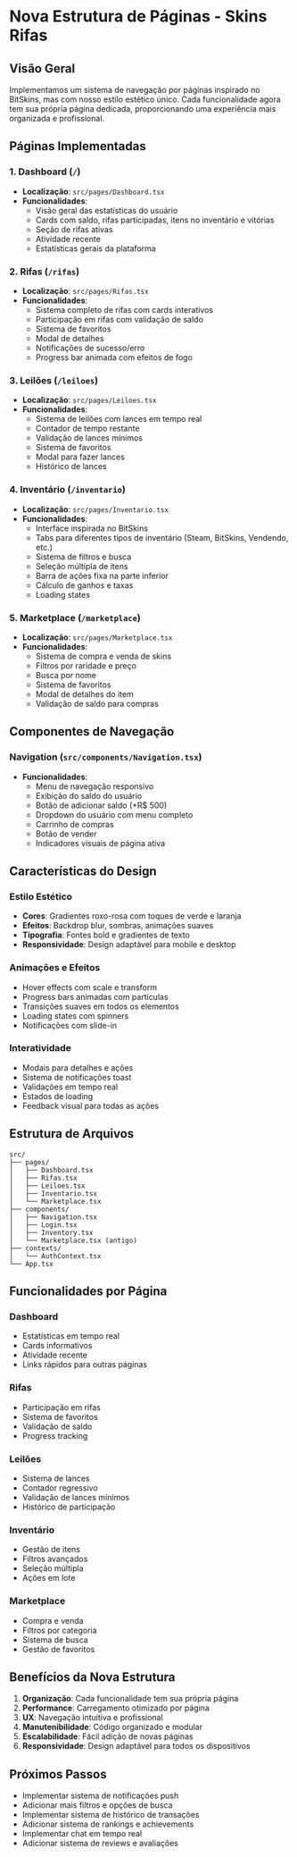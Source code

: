 # Nova Estrutura de Páginas - Skins Rifas

## Visão Geral

Implementamos um sistema de navegação por páginas inspirado no BitSkins, mas com nosso estilo estético único. Cada funcionalidade agora tem sua própria página dedicada, proporcionando uma experiência mais organizada e profissional.

## Páginas Implementadas

### 1. **Dashboard** (`/`)
- **Localização**: `src/pages/Dashboard.tsx`
- **Funcionalidades**:
  - Visão geral das estatísticas do usuário
  - Cards com saldo, rifas participadas, itens no inventário e vitórias
  - Seção de rifas ativas
  - Atividade recente
  - Estatísticas gerais da plataforma

### 2. **Rifas** (`/rifas`)
- **Localização**: `src/pages/Rifas.tsx`
- **Funcionalidades**:
  - Sistema completo de rifas com cards interativos
  - Participação em rifas com validação de saldo
  - Sistema de favoritos
  - Modal de detalhes
  - Notificações de sucesso/erro
  - Progress bar animada com efeitos de fogo

### 3. **Leilões** (`/leiloes`)
- **Localização**: `src/pages/Leiloes.tsx`
- **Funcionalidades**:
  - Sistema de leilões com lances em tempo real
  - Contador de tempo restante
  - Validação de lances mínimos
  - Sistema de favoritos
  - Modal para fazer lances
  - Histórico de lances

### 4. **Inventário** (`/inventario`)
- **Localização**: `src/pages/Inventario.tsx`
- **Funcionalidades**:
  - Interface inspirada no BitSkins
  - Tabs para diferentes tipos de inventário (Steam, BitSkins, Vendendo, etc.)
  - Sistema de filtros e busca
  - Seleção múltipla de itens
  - Barra de ações fixa na parte inferior
  - Cálculo de ganhos e taxas
  - Loading states

### 5. **Marketplace** (`/marketplace`)
- **Localização**: `src/pages/Marketplace.tsx`
- **Funcionalidades**:
  - Sistema de compra e venda de skins
  - Filtros por raridade e preço
  - Busca por nome
  - Sistema de favoritos
  - Modal de detalhes do item
  - Validação de saldo para compras

## Componentes de Navegação

### **Navigation** (`src/components/Navigation.tsx`)
- **Funcionalidades**:
  - Menu de navegação responsivo
  - Exibição do saldo do usuário
  - Botão de adicionar saldo (+R$ 500)
  - Dropdown do usuário com menu completo
  - Carrinho de compras
  - Botão de vender
  - Indicadores visuais de página ativa

## Características do Design

### **Estilo Estético**
- **Cores**: Gradientes roxo-rosa com toques de verde e laranja
- **Efeitos**: Backdrop blur, sombras, animações suaves
- **Tipografia**: Fontes bold e gradientes de texto
- **Responsividade**: Design adaptável para mobile e desktop

### **Animações e Efeitos**
- Hover effects com scale e transform
- Progress bars animadas com partículas
- Transições suaves em todos os elementos
- Loading states com spinners
- Notificações com slide-in

### **Interatividade**
- Modais para detalhes e ações
- Sistema de notificações toast
- Validações em tempo real
- Estados de loading
- Feedback visual para todas as ações

## Estrutura de Arquivos

```
src/
├── pages/
│   ├── Dashboard.tsx
│   ├── Rifas.tsx
│   ├── Leiloes.tsx
│   ├── Inventario.tsx
│   └── Marketplace.tsx
├── components/
│   ├── Navigation.tsx
│   ├── Login.tsx
│   ├── Inventory.tsx
│   └── Marketplace.tsx (antigo)
├── contexts/
│   └── AuthContext.tsx
└── App.tsx
```

## Funcionalidades por Página

### **Dashboard**
- Estatísticas em tempo real
- Cards informativos
- Atividade recente
- Links rápidos para outras páginas

### **Rifas**
- Participação em rifas
- Sistema de favoritos
- Validação de saldo
- Progress tracking

### **Leilões**
- Sistema de lances
- Contador regressivo
- Validação de lances mínimos
- Histórico de participação

### **Inventário**
- Gestão de itens
- Filtros avançados
- Seleção múltipla
- Ações em lote

### **Marketplace**
- Compra e venda
- Filtros por categoria
- Sistema de busca
- Gestão de favoritos

## Benefícios da Nova Estrutura

1. **Organização**: Cada funcionalidade tem sua própria página
2. **Performance**: Carregamento otimizado por página
3. **UX**: Navegação intuitiva e profissional
4. **Manutenibilidade**: Código organizado e modular
5. **Escalabilidade**: Fácil adição de novas páginas
6. **Responsividade**: Design adaptável para todos os dispositivos

## Próximos Passos

- Implementar sistema de notificações push
- Adicionar mais filtros e opções de busca
- Implementar sistema de histórico de transações
- Adicionar sistema de rankings e achievements
- Implementar chat em tempo real
- Adicionar sistema de reviews e avaliações 
